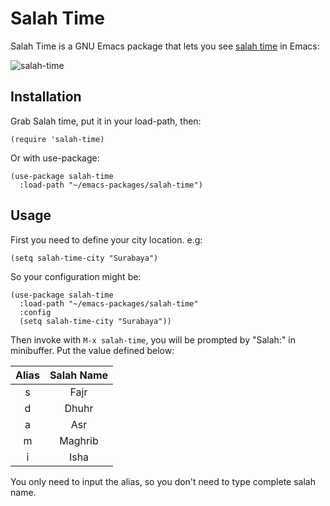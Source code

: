 # Salah Time

Salah Time is a GNU Emacs package that lets  you see [salah time](https://en.wikipedia.org/wiki/Salah) in Emacs:


![salah-time](https://user-images.githubusercontent.com/17734314/51439081-c46cd280-1ce7-11e9-9d53-32fde98aae73.png)

## Installation

Grab Salah time, put it in your load-path, then:

```elisp
(require 'salah-time)

```

Or with use-package:

``` elisp
(use-package salah-time
  :load-path "~/emacs-packages/salah-time")
```

## Usage

First you need to define your city location. e.g:

``` elisp
(setq salah-time-city "Surabaya")
```

So your configuration might be:

``` elisp
(use-package salah-time
  :load-path "~/emacs-packages/salah-time"
  :config
  (setq salah-time-city "Surabaya"))
```

Then invoke with `M-x salah-time`, you will be prompted by "Salah:" in
minibuffer. Put the value defined below:

Alias  |  Salah Name
:-----:|:-------------------------:
 s     |  Fajr
 d     |  Dhuhr
 a     |  Asr
 m     |  Maghrib
 i     |  Isha

You only need to input the alias, so you don't need to type complete salah name.
